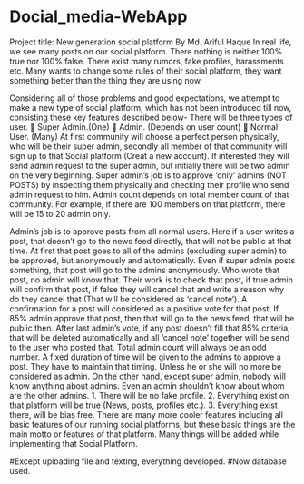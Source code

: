 # Docial_media-WebApp
Project title: New generation social platform By Md. Ariful Haque In real life, we see many posts on our social platform. There nothing is neither 100% true nor 100% false. There exist many rumors, fake profiles, harassments etc. Many wants to change some rules of their social platform, they want something better than the thing they are using now.

Considering all of those problems and good expectations, we attempt to make a new type of social platform, which has not been introduced till now, consisting these key features described below- There will be three types of user.  Super Admin.(One)  Admin. (Depends on user count)  Normal User. (Many) At first community will choose a perfect person physically, who will be their super admin, secondly all member of that community will sign up to that Social platform (Creat a new account). If interested they will send admin request to the super admin, but initially there will be two admin on the very beginning.
Super admin’s job is to approve ‘only’ admins (NOT POSTS) by inspecting them physically and checking their profile who send admin request to him. Admin count depends on total member count of that community. For example, if there are 100 members on that platform, there will be 15 to 20 admin only.

Admin’s job is to approve posts from all normal users. Here if a user writes a post, that doesn’t go to the news feed directly, that will not be public at that time. At first that post goes to all of the admins (excluding super admin) to be approved, but anonymously and automatically. Even if super admin posts something, that post will go to the admins anonymously. Who wrote that post, no admin will know that. Their work is to check that post, if true admin will confirm that post, if false they will cancel that and write a reason why do they cancel that (That will be considered as ‘cancel note’). A confirmation for a post will considered as a positive vote for that post. If 85% admin approve that post, then that will go to the news feed, that will be public then. After last admin’s vote, if any post doesn’t fill that 85% criteria, that will be deleted automatically and all ‘cancel note’ together will be send to the user who posted that. Total admin count will always be an odd number. A fixed duration of time will be given to the admins to approve a post. They have to maintain that timing. Unless he or she will no more be considered as admin.
On the other hand, except super admin, nobody will know anything about admins. Even an admin shouldn’t know about whom are the other admins. 1. There will be no fake profile. 2. Everything exist on that platform will be true (News, posts, profiles etc.). 3. Everything exist there, will be bias free.
There are many more cooler features including all basic features of our running social platforms, but these basic things are the main motto or features of that platform. Many things will be added while implementing that Social Platform.

#Except uploading file and texting, everything developed.
#Now database used.
